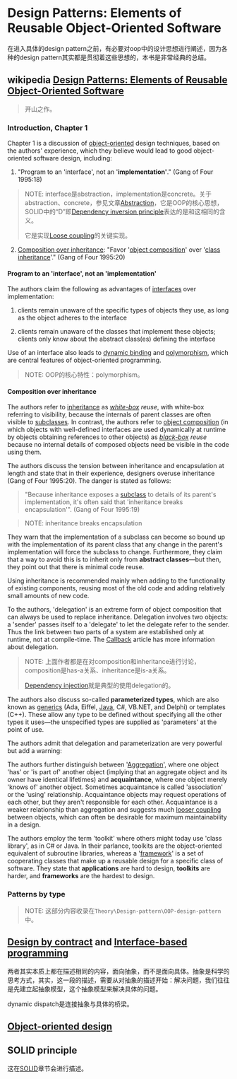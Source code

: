 # Design Patterns: Elements of Reusable Object-Oriented Software

在进入具体的design pattern之前，有必要对oop中的设计思想进行阐述，因为各种的design pattern其实都是贯彻着这些思想的，本书是非常经典的总结。

## wikipedia [Design Patterns: Elements of Reusable Object-Oriented Software](https://en.wikipedia.org/wiki/Design_Patterns)

> 开山之作。

### Introduction, Chapter 1

Chapter 1 is a discussion of [object-oriented](https://en.wikipedia.org/wiki/Object-oriented) design techniques, based on the authors' experience, which they believe would lead to good object-oriented software design, including:

1) "Program to an 'interface', not an '**implementation'**." (Gang of Four 1995:18)

> NOTE: interface是abstraction，implementation是concrete。关于abstraction、concrete，参见文章[Abstraction](https://dengking.github.io/Post/Abstraction/Abstraction/)，它是OOP的核心思想，SOLID中的“D”即[Dependency inversion principle](https://en.wikipedia.org/wiki/Dependency_inversion_principle)表达的是和这相同的含义。
>
> 它是实现[Loose coupling](https://en.wikipedia.org/wiki/Loose_coupling)的关键实现。

2) [Composition over inheritance](https://en.wikipedia.org/wiki/Composition_over_inheritance): "Favor '[object composition](https://en.wikipedia.org/wiki/Object_composition)' over '[class inheritance](https://en.wikipedia.org/wiki/Inheritance_(computer_science))'." (Gang of Four 1995:20)

#### Program to an 'interface', not an 'implementation'

The authors claim the following as advantages of [interfaces](https://en.wikipedia.org/wiki/Interface_(computer_science)) over implementation:

1) clients remain unaware of the specific types of objects they use, as long as the object adheres to the interface

2) clients remain unaware of the classes that implement these objects; clients only know about the abstract class(es) defining the interface

Use of an interface also leads to [dynamic binding](https://en.wikipedia.org/wiki/Dynamic_dispatch) and [polymorphism](https://en.wikipedia.org/wiki/Polymorphism_in_object-oriented_programming), which are central features of object-oriented programming.

> NOTE: OOP的核心特性：polymorphism。

#### Composition over inheritance

The authors refer to [inheritance](https://en.wikipedia.org/wiki/Inheritance_(object-oriented_programming)) as *[white-box](https://en.wikipedia.org/wiki/White_box_(software_engineering)) reuse*, with white-box referring to visibility, because the internals of parent classes are often visible to [subclasses](https://en.wikipedia.org/wiki/Subclass_(computer_science)). In contrast, the authors refer to [object composition](https://en.wikipedia.org/wiki/Object_composition) (in which objects with well-defined interfaces are used dynamically at runtime by objects obtaining references to other objects) as *[black-box](https://en.wikipedia.org/wiki/Black_box) reuse* because no internal details of composed objects need be visible in the code using them.

The authors discuss the tension between inheritance and encapsulation at length and state that in their experience, designers overuse inheritance (Gang of Four 1995:20). The danger is stated as follows:

> "Because inheritance exposes a [subclass](https://en.wikipedia.org/wiki/Subclass_(computer_science)) to details of its parent's implementation, it's often said that 'inheritance breaks encapsulation'". (Gang of Four 1995:19)

> NOTE: inheritance breaks encapsulation

They warn that the implementation of a subclass can become so bound up with the implementation of its parent class that any change in the parent's implementation will force the subclass to change. Furthermore, they claim that a way to avoid this is to inherit only from **abstract classes**—but then, they point out that there is minimal code reuse.

Using inheritance is recommended mainly when adding to the functionality of existing components, reusing most of the old code and adding relatively small amounts of new code.

To the authors, 'delegation' is an extreme form of object composition that can always be used to replace inheritance. Delegation involves two objects: a 'sender' passes itself to a 'delegate' to let the delegate refer to the sender. Thus the link between two parts of a system are established only at runtime, not at compile-time. The [Callback](https://en.wikipedia.org/wiki/Callback_(computer_science)) article has more information about delegation.

> NOTE: 上面作者都是在对composition和inheritance进行讨论，composition是has-a关系、inheritance是is-a关系。
>
> [Dependency injection](https://en.wikipedia.org/wiki/Dependency_injection)就是典型的使用delegation的。	





The authors also discuss so-called **parameterized types**, which are also known as [generics](https://en.wikipedia.org/wiki/Generic_programming) (Ada, Eiffel, [Java](https://en.wikipedia.org/wiki/Generics_in_Java), C#, VB.NET, and Delphi) or templates (C++). These allow any type to be defined without specifying all the other types it uses—the unspecified types are supplied as 'parameters' at the point of use.

The authors admit that delegation and parameterization are very powerful but add a warning:



The authors further distinguish between '[Aggregation](https://en.wikipedia.org/wiki/Object_composition#Aggregation)', where one object 'has' or 'is part of' another object (implying that an aggregate object and its owner have identical lifetimes) and **acquaintance**, where one object merely 'knows of' another object. Sometimes acquaintance is called 'association' or the 'using' relationship. Acquaintance objects may request operations of each other, but they aren't responsible for each other. Acquaintance is a weaker relationship than aggregation and suggests much [looser coupling](https://en.wikipedia.org/wiki/Loose_coupling) between objects, which can often be desirable for maximum maintainability in a design.

The authors employ the term 'toolkit' where others might today use 'class library', as in C# or Java. In their parlance, toolkits are the object-oriented equivalent of subroutine libraries, whereas a '[framework](https://en.wikipedia.org/wiki/Software_framework)' is a set of cooperating classes that make up a reusable design for a specific class of software. They state that **applications** are hard to design, **toolkits** are harder, and **frameworks** are the hardest to design.



### Patterns by type

> NOTE: 这部分内容收录在`Theory\Design-pattern\OOP-design-pattern`中。

## [Design by contract](https://en.wikipedia.org/wiki/Design_by_contract) and [Interface-based programming](https://en.wikipedia.org/wiki/Interface-based_programming)

两者其实本质上都在描述相同的内容，面向抽象，而不是面向具体。抽象是科学的思考方式，其实，这一段的描述，需要从对抽象的描述开始：解决问题，我们往往是先建立起抽象模型，这个抽象模型来解决具体的问题。

dynamic dispatch是连接抽象与具体的桥梁。

## [Object-oriented design](https://en.wikipedia.org/wiki/Object-oriented_design)



## SOLID principle

这在[SOLID](./SOLID/SOLID.md)章节会进行描述。



